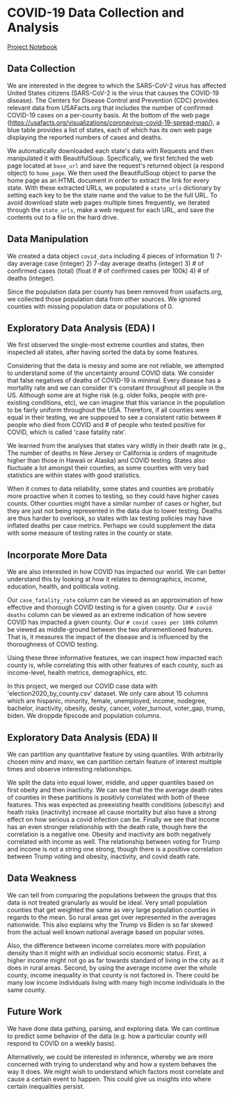 # COVID-19 Data Collection and Analysis

[Project Notebook](https://nbviewer.org/github/JoKerDii/COVID-19-Data-Collection-and-Analysis/blob/main/analysis.ipynb)

## Data Collection

We are interested in the degree to which the SARS-CoV-2 virus has affected United States citizens (SARS-CoV-2 is the virus that causes the COVID-19 disease). The Centers for Disease Control and Prevention (CDC) provides relevant data from USAFacts.org that includes the number of confirmed COVID-19 cases on a per-county basis. At the bottom of the web page (https://usafacts.org/visualizations/coronavirus-covid-19-spread-map/), a blue table provides a list of states, each of which has its own web page displaying the reported numbers of cases and deaths.

We automatically downloaded each state's data with Requests and then manipulated it with BeautifulSoup. Specifically, we first fetched the web page located at `base_url` and save the request's returned object (a respond object) to `home_page`. We then used the BeautifulSoup object to parse the home page as an HTML document in order to extract the link for every state. With these extracted URLs, we populated a `state_urls` dictionary by setting each key to be the state name and the value to be the full URL. To avoid download state web pages multiple times frequently, we iterated through the `state_urls`, make a web request for each URL, and save the contents out to a file on the hard drive.

## Data Manipulation

We created a data object `covid_data` including 4 pieces of information 1) 7-day average case (integer) 2) 7-day average deaths (integer) 3) # of confirmed cases (total) (float if # of confirmed cases per 100k) 4) # of deaths (integer).

Since the population data per county has been removed from usafacts.org, we collected those population data from other sources. We ignored counties with missing population data or populations of 0.

## Exploratory Data Analysis (EDA) I

We first observed the single-most extreme counties and states, then inspected all states, after having sorted the data by some features. 

Considering that the data is messy and some are not reliable, we attempted to understand some of the uncertainty around COVID data. We consider that false negatives of deaths of COVID-19 is minimal. Every disease has a mortality rate and we can consider it's constant throughout all people in the US. Although some are at highe risk (e.g. older folks, people with pre-existing conditions, etc), we can imagine that this variance in the population to be fairly uniform throughout the USA. Therefore, if all counties were equal in their testing, we are supposed to see a consistent ratio between # people who died from COVID and # of people who tested positive for COVID, which is called 'case fatality rate'.

We learned from the analyses that states vary wildly in their death rate (e.g., The number of deaths in New Jersey or California is orders of magnitude higher than those in Hawaii or Alaska) and COVID testing. States also fluctuate a lot amongst their counties, as some counties with very bad statistics are within states with good statistics.

When it comes to data reliability, some states and counties are probably more proactive when it comes to testing, so they could have higher cases counts. Other counties might have a similar number of cases or higher, but they are just not being represented in the data due to lower testing. Deaths are thus harder to overlook, so states with lax testing policies may have inflated deaths per case metrics. Perhaps we could supplement the data with some measure of testing rates in the county or state.

## Incorporate More Data

We are also interested in how COVID has impacted our world. We can better understand this by looking at how it relates to demographics, income, education, health, and politicala voting.

Our `case_fatality_rate` column can be viewed as an approximation of how effective and thorough COVID testing is for a given county. Our `# covid deaths` column can be viewed as an extreme indication of how severe COVID has impacted a given county. Our `# covid cases per 100k` column be viewed as middle-ground between the two aforementioned features. That is, it measures the impact of the disease and is influenced by the thoroughness of COVID testing.

Using these three informative features, we can inspect how impacted each county is, while correlating this with other features of each county, such as income-level, health metrics, demographics, etc.

In this project, we merged our COVID case data with 'election2020_by_county.csv' dataset. We only care about 15 columns which are hispanic, minority, female, unemployed, income, nodegree, bachelor, inactivity, obesity, desity, cancer, voter_turnout, voter_gap, trump, biden. We droppde fipscode and population columns.

## Exploratory Data Analysis (EDA) II

We can partition any quantitative feature by using quantiles. With arbitrarily chosen minv and maxv, we can partition certain feature of interest multiple times and observe interesting relationships.

We split the data into equal lower, middle, and upper quantiles based on first obeity and then inactivity. We can see that the the average death rates of counties in these partitions is positivly correlated with both of these features. This was expected as preexisting health conditions (obescity) and heath risks (inactivity) increase all cause mortality but also have a strong effect on how serious a covid infection can be. Finally we see that income has an even stronger relationship with the death rate, though here the correlation is a negative one. Obesity and inactivity are both negatively correlated with income as well. The relationship between voting for Trump and income is not a string one strong, though there is a positive correlation between Trump voting and obesity, inactivity, and covid death rate.

## Data Weakness

We can tell from comparing the populations between the groups that this data is not treated granularly as would be ideal. Very small population counties that get weighted the same as very large population counties in regards to the mean. So rural areas get over represented in the averages nationwide. This also explains why the Trump vs Biden is so far skewed from the actual well known national average based on popular votes.

Also, the difference between income correlates more with population density than it might with an individual socio economic status. First, a higher income might not go as far towards standard of living in the city as it does in rural areas. Second, by using the average income over the whole county, income inequality in that county is not factored in. There could be many low income individuals living with many high income individuals in the same county.

## Future Work

We have done data gathing, parsing, and exploring data. We can continue to predict some behavior of the data (e.g. how a particular county will respond to COVID on a weekly basis).

Alternatively, we could be interested in inference, whereby we are more concerned with trying to understand why and how a system behaves the way it does. We might wish to understand which factors most correlate and cause a certain event to happen. This could give us insights into where certain inequalities persist.

